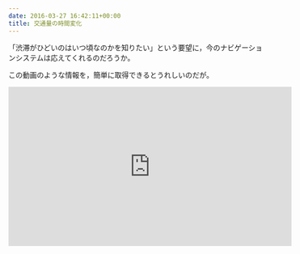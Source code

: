 ```yaml
---
date: 2016-03-27 16:42:11+00:00
title: 交通量の時間変化
---
```


「渋滞がひどいのはいつ頃なのかを知りたい」という要望に，今のナビゲーションシステムは応えてくれるのだろうか。

この動画のような情報を，簡単に取得できるとうれしいのだが。

<iframe width="560" height="315" src="https://www.youtube.com/embed/JZZB6KlfDIU" frameborder="0" allowfullscreen></iframe>
